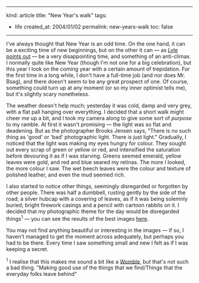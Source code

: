 -----
kind: article
title: "New Year's walk"
tags:
- life
created_at: 2004/01/02
permalink: new-years-walk
toc: false
-----

<p>I've always thought that New Year is an odd time. On the one hand, it can be a exciting time of new beginnings, but on the other it can &mdash; as <a href="http://www.dummies-for-destruction.co.uk/random.html" title="d4d - dummies for destruction">Lyle points out</a> &mdash; be a very disappointing time, and something of an anti-climax. I normally quite like New Year (though I'm not one for a big celebration), but this year I look on the coming year with a certain amount of trepidation. For the first time in a long while, I don't have a full-time job (and nor does Mr. Bsag), and there doesn't seem to be any great prospect of one. Of course, something could turn up at any moment (or so my inner optimist tells me), but it's slightly scary nonetheless.</p>

<p>The weather doesn't help much; yesterday it was cold, damp and very grey, with a flat pall hanging over everything. I decided that a short walk might cheer me up a bit, and I took my camera along to give some sort of <em>purpose</em> to my ramble. At first it wasn't promising &mdash; the light was so flat and deadening. But as the photographer Brooks Jensen says, "There is no such thing as 'good' or 'bad' photographic light. There is just light." Gradually, I noticed that the light was making my eyes hungry for colour. They sought out every scrap of green or yellow or red, and intensified the saturation before devouring it as if I was starving. Greens seemed emerald, yellow leaves were gold, and red and blue seared my retinas. The more I looked, the more colour I saw. The wet beech leaves were the colour and texture of polished leather, and even the mud seemed rich.</p>

<p>I also started to notice other things, seemingly disregarded or forgotten by other people. There was half a dumbbell, rusting gently by the side of the road; a silver hubcap with a covering of leaves, as if it was being solemnly buried; bright firework casings and a pencil with cartoon rabbits on it. I decided that my photographic theme for the day would be disregarded things<sup>1</sup> &mdash; you can see the results of the best images <a href="http://www.rousette.org.uk/mt-static/wingsopenwide/archives/cat_disregarded.html" title="wings open wide - disregarded">here</a>.</p>

<p>You may not find anything beautiful or interesting in the images &mdash; if so, I haven't managed to get the moment across adequately, but perhaps you had to be there. Every time I saw something small and new I felt as if I was keeping a secret.</p>

<p>
<sup>1</sup> I realise that this makes me sound a bit like a <a href="http://womble.designwest.com/womble_intro.html" title="Womble Lovers">Womble</a>, but that's not such a bad thing. "Making good use of the things that we find/Things that the everyday folks leave behind"
</p>


